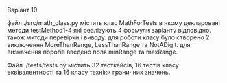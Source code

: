 Варіант 10

файл ./src/math_class.py містить клас MathForTests в якому декларовані методи testMethod1-4 які реалізують 4 формули варіанту відповідно. також мктоди перевірки і виводу. для роботи класу було створено 2 виключення MoreThanRange, LessThanRange та NotADigit. для визначення порогів введено поля minRange та maxRange.

Файл ./tests/tests.py містить 32 тесткейсів, 16 тестів класу еквівалентності та 16 класу техніки граничних значень.

